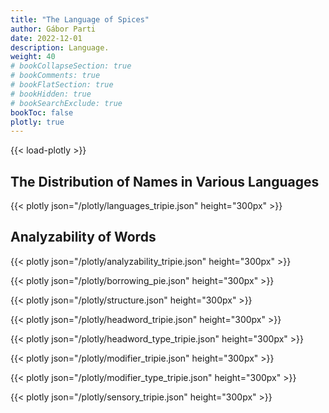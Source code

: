 ```yaml
---
title: "The Language of Spices"
author: Gábor Parti
date: 2022-12-01
description: Language.
weight: 40
# bookCollapseSection: true
# bookComments: true
# bookFlatSection: true
# bookHidden: true
# bookSearchExclude: true
bookToc: false
plotly: true
---
```


{{< load-plotly >}}

## The Distribution of Names in Various Languages
{{< plotly json="/plotly/languages_tripie.json" height="300px" >}}

## Analyzability of Words
{{< plotly json="/plotly/analyzability_tripie.json" height="300px" >}}

{{< plotly json="/plotly/borrowing_pie.json" height="300px" >}}

{{< plotly json="/plotly/structure.json" height="300px" >}}

{{< plotly json="/plotly/headword_tripie.json" height="300px" >}}

{{< plotly json="/plotly/headword_type_tripie.json" height="300px" >}}

{{< plotly json="/plotly/modifier_tripie.json" height="300px" >}}

{{< plotly json="/plotly/modifier_type_tripie.json" height="300px" >}}

{{< plotly json="/plotly/sensory_tripie.json" height="300px" >}}